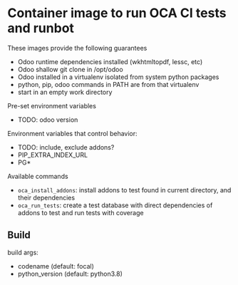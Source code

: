 # Container image to run OCA CI tests and runbot

These images provide the following guarantees

- Odoo runtime dependencies installed (wkhtmltopdf, lessc, etc)
- Odoo shallow git clone in /opt/odoo
- Odoo installed in a virtualenv isolated from system python packages
- python, pip, odoo commands in PATH are from that virtualenv
- start in an empty work directory

Pre-set environment variables
- TODO: odoo version


Environment variables that control behavior:

- TODO: include, exclude addons?
- PIP_EXTRA_INDEX_URL
- PG*

Available commands

- `oca_install_addons`: install addons to test found in current directory, and
  their dependencies
- `oca_run_tests`: create a test database with direct dependencies of addons to
  test and run tests with coverage

## Build

build args:

- codename (default: focal)
- python_version (default: python3.8)

